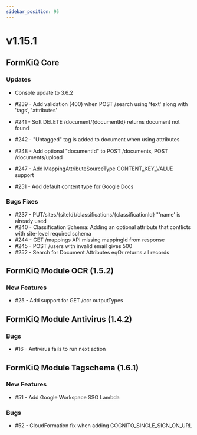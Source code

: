 ```yaml
---
sidebar_position: 95
---
```


# v1.15.1

## FormKiQ Core

### Updates

* Console update to 3.6.2

* #239 - Add validation (400) when POST /search using 'text' along with 'tags', 'attributes'
* #241 - Soft DELETE /document/{documentId} returns document not found
* #242 - "Untagged" tag is added to document when using attributes
* #248 - Add optional "documentId" to POST /documents, POST /documents/upload
* #247 - Add MappingAttributeSourceType CONTENT_KEY_VALUE support
* #251 - Add default content type for Google Docs

### Bugs Fixes

* #237 - PUT/sites/{siteId}/classifications/{classificationId} "'name' is already used
* #240 - Classification Schema: Adding an optional attribute that conflicts with site-level required schema
* #244 - GET /mappings API missing mappingId from response
* #245 - POST /users with invalid email gives 500
* #252 - Search for Document Attributes eqOr returns all records

## FormKiQ Module OCR (1.5.2)

### New Features

* #25 - Add support for GET /ocr outputTypes

## FormKiQ Module Antivirus (1.4.2)

### Bugs

* #16 - Antivirus fails to run next action 

## FormKiQ Module Tagschema (1.6.1)

### New Features

* #51 - Add Google Workspace SSO Lambda

### Bugs

* #52 - CloudFormation fix when adding COGNITO_SINGLE_SIGN_ON_URL
